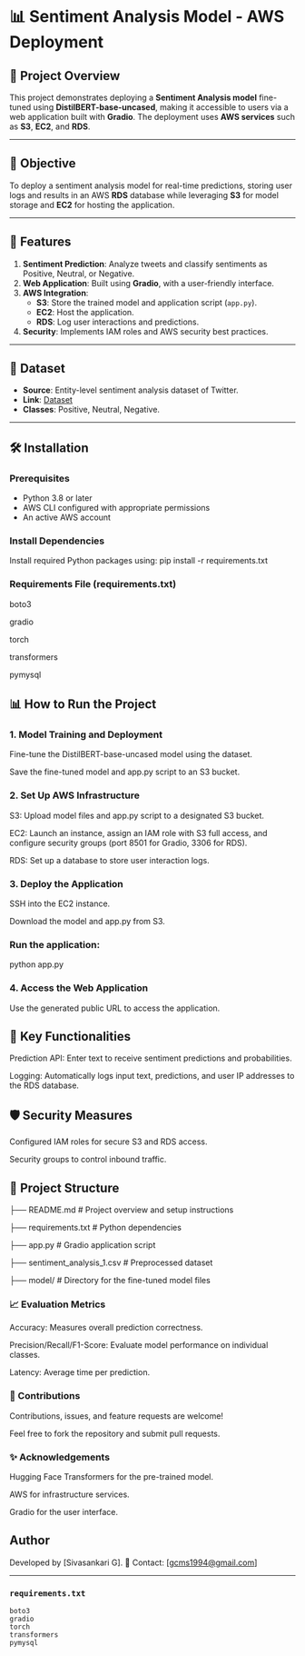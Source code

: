 # 📊 Sentiment Analysis Model - AWS Deployment

## 🚀 Project Overview
This project demonstrates deploying a **Sentiment Analysis model** fine-tuned using **DistilBERT-base-uncased**, making it accessible to users via a web application built with **Gradio**. The deployment uses **AWS services** such as **S3**, **EC2**, and **RDS**.

---

## 🎯 Objective
To deploy a sentiment analysis model for real-time predictions, storing user logs and results in an AWS **RDS** database while leveraging **S3** for model storage and **EC2** for hosting the application.

---

## 🧩 Features
1. **Sentiment Prediction**: Analyze tweets and classify sentiments as Positive, Neutral, or Negative.
2. **Web Application**: Built using **Gradio**, with a user-friendly interface.
3. **AWS Integration**:
   - **S3**: Store the trained model and application script (`app.py`).
   - **EC2**: Host the application.
   - **RDS**: Log user interactions and predictions.
4. **Security**: Implements IAM roles and AWS security best practices.

---

## 📁 Dataset
- **Source**: Entity-level sentiment analysis dataset of Twitter.  
- **Link**: [Dataset](https://raw.githubusercontent.com/GuviMentor88/Training-Datasets/refs/heads/main/twitter_training.csv)  
- **Classes**: Positive, Neutral, Negative.  

---

## 🛠️ Installation

### Prerequisites
- Python 3.8 or later
- AWS CLI configured with appropriate permissions
- An active AWS account

### Install Dependencies
 Install required Python packages using:
 pip install -r requirements.txt

### Requirements File (requirements.txt)
boto3

gradio

torch

transformers

pymysql


## 📊 How to Run the Project
### 1. Model Training and Deployment

 Fine-tune the DistilBERT-base-uncased model using the dataset.

 Save the fine-tuned model and app.py script to an S3 bucket.

### 2. Set Up AWS Infrastructure

 S3: Upload model files and app.py script to a designated S3 bucket.

 EC2: Launch an instance, assign an IAM role with S3 full access, and configure security groups (port 8501 for Gradio, 3306 for RDS).

 RDS: Set up a database to store user interaction logs.

### 3. Deploy the Application

 SSH into the EC2 instance.

 Download the model and app.py from S3.

### Run the application:

 python app.py


### 4. Access the Web Application
 Use the generated public URL to access the application.

## 🌟 Key Functionalities

 Prediction API: Enter text to receive sentiment predictions and probabilities.

 Logging: Automatically logs input text, predictions, and user IP addresses to the RDS database.

## 🛡️ Security Measures

 Configured IAM roles for secure S3 and RDS access.

 Security groups to control inbound traffic.

## 📜 Project Structure

├── README.md                 # Project overview and setup instructions

├── requirements.txt          # Python dependencies

├── app.py                    # Gradio application script

├── sentiment_analysis_1.csv  # Preprocessed dataset

├── model/                    # Directory for the fine-tuned model files


### 📈 Evaluation Metrics

 Accuracy: Measures overall prediction correctness.

 Precision/Recall/F1-Score: Evaluate model performance on individual classes.

 Latency: Average time per prediction.


### 🙌 Contributions

 Contributions, issues, and feature requests are welcome!

 Feel free to fork the repository and submit pull requests.

### ✨ Acknowledgements

 Hugging Face Transformers for the pre-trained model.

 AWS for infrastructure services.

 Gradio for the user interface.

## Author

 Developed by [Sivasankari G].
  📧 Contact: [gcms1994@gmail.com]

---

### `requirements.txt`
```plaintext
boto3
gradio
torch
transformers
pymysql

